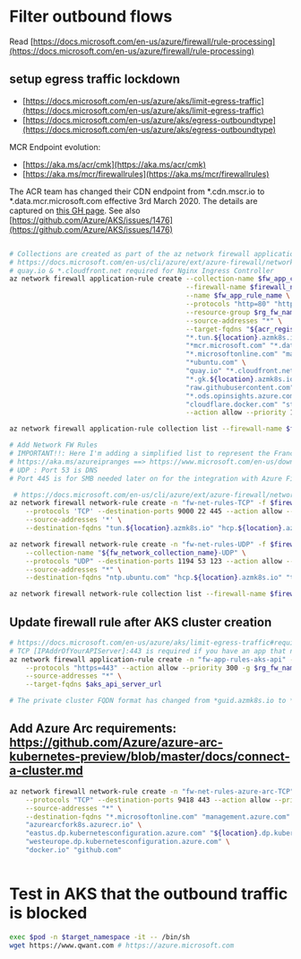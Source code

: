 # Filter outbound flows

Read [https://docs.microsoft.com/en-us/azure/firewall/rule-processing](https://docs.microsoft.com/en-us/azure/firewall/rule-processing)

## setup egress traffic lockdown

- [https://docs.microsoft.com/en-us/azure/aks/limit-egress-traffic](https://docs.microsoft.com/en-us/azure/aks/limit-egress-traffic)
- [https://docs.microsoft.com/en-us/azure/aks/egress-outboundtype](https://docs.microsoft.com/en-us/azure/aks/egress-outboundtype)

MCR Endpoint evolution: 
- [https://aka.ms/acr/cmk](https://aka.ms/acr/cmk)
- [https://aka.ms/mcr/firewallrules](https://aka.ms/mcr/firewallrules)

The ACR team has changed their CDN endpoint from *.cdn.mscr.io to *.data.mcr.microsoft.com effective 3rd March 2020. The details are captured on [this GH page](https://github.com/microsoft/containerregistry/blob/master/client-firewall-rules.md). 
See also [https://github.com/Azure/AKS/issues/1476](https://github.com/Azure/AKS/issues/1476)

```sh

# Collections are created as part of the az network firewall application-rule create command.
# https://docs.microsoft.com/en-us/cli/azure/ext/azure-firewall/network/firewall/application-rule?view=azure-cli-latest#ext-azure-firewall-az-network-firewall-application-rule-create
# quay.io & *.cloudfront.net required for Nginx Ingress Controller
az network firewall application-rule create --collection-name $fw_app_collection_name \
                                            --firewall-name $firewall_name \
                                            --name $fw_app_rule_name \
                                            --protocols "http=80" "https=443" \
                                            --resource-group $rg_fw_name \
                                            --source-addresses "*" \
                                            --target-fqdns "${acr_registry_name}.azurecr.io" \
                                            "*.tun.${location}.azmk8s.io" "*.hcp.${location}.azmk8s.io" \
                                            "*mcr.microsoft.com" "*.data.mcr.microsoft.com" "*.cdn.mscr.io" \
                                            "*.microsoftonline.com" "management.azure.com" \
                                            "*ubuntu.com" \
                                            "quay.io" "*.cloudfront.net" "k8s.gcr.io" \
                                            "*.gk.${location}.azmk8s.io" "gov-prod-policy-data.trafficmanager.net" \
                                            "raw.githubusercontent.com" "dc.services.visualstudio.com" \
                                            "*.ods.opinsights.azure.com" "*.oms.opinsights.azure.com" "*.monitoring.azure.com" \
                                            "cloudflare.docker.com" "storage.googleapis.com" \
                                            --action allow --priority 100

az network firewall application-rule collection list --firewall-name $firewall_name -g $rg_fw_name

# Add Network FW Rules
# IMPORTANT!!: Here I'm adding a simplified list to represent the France-Central DataCenter, for the full list please check
# https://aka.ms/azureipranges ==> https://www.microsoft.com/en-us/download/details.aspx?id=56519
# UDP : Port 53 is DNS
# Port 445 is for SMB needed later on for the integration with Azure Files. You don't need this if you have established a storage service endpoint

 # https://docs.microsoft.com/en-us/cli/azure/ext/azure-firewall/network/firewall/network-rule?view=azure-cli-latest#ext-azure-firewall-az-network-firewall-network-rule-create
az network firewall network-rule create -n "fw-net-rules-TCP" -f $firewall_name --collection-name "${fw_network_collection_name}-TCP" \
    --protocols 'TCP' --destination-ports 9000 22 445 --action allow --priority 100 -g $rg_fw_name \
    --source-addresses '*' \
    --destination-fqdns "tun.${location}.azmk8s.io" "hcp.${location}.azmk8s.io"

az network firewall network-rule create -n "fw-net-rules-UDP" -f $firewall_name -g $rg_fw_name \
    --collection-name "${fw_network_collection_name}-UDP" \
    --protocols "UDP" --destination-ports 1194 53 123 --action allow --priority 200 \
    --source-addresses "*" \
    --destination-fqdns "ntp.ubuntu.com" "hcp.${location}.azmk8s.io" "tun.${location}.azmk8s.io"

az network firewall network-rule collection list --firewall-name $firewall_name -g $rg_fw_name

```
## Update firewall rule after AKS cluster creation
 
```sh
# https://docs.microsoft.com/en-us/azure/aks/limit-egress-traffic#required-ports-and-addresses-for-aks-clusters
# TCP [IPAddrOfYourAPIServer]:443 is required if you have an app that needs to talk to the API server. This change can be set after the cluster is created.
az network firewall application-rule create -n "fw-app-rules-aks-api" -f $firewall_name --collection-name "${fw_app_collection_name}-aks-api"\
    --protocols "https=443" --action allow --priority 300 -g $rg_fw_name \
    --source-addresses "*" \
    --target-fqdns $aks_api_server_url

# The private cluster FQDN format has changed from *guid.azmk8s.io to *guid.privatelink.azmk8s.io

```

## Add Azure Arc requirements: https://github.com/Azure/azure-arc-kubernetes-preview/blob/master/docs/connect-a-cluster.md

```sh
az network firewall network-rule create -n "fw-net-rules-azure-arc-TCP" -f $firewall_name --collection-name "${fw_network_collection_name}-ARC" \
    --protocols "TCP" --destination-ports 9418 443 --action allow --priority 400 -g $rg_fw_name \
    --source-addresses "*" \
    --destination-fqdns "*.microsoftonline.com" "management.azure.com" \
    "azurearcfork8s.azurecr.io" \
    "eastus.dp.kubernetesconfiguration.azure.com" "${location}.dp.kubernetesconfiguration.azure.com" \
    "westeurope.dp.kubernetesconfiguration.azure.com" \
    "docker.io" "github.com"



```

# Test in AKS that the outbound traffic is blocked

```sh
exec $pod -n $target_namespace -it -- /bin/sh
wget https://www.qwant.com # https://azure.microsoft.com


```

